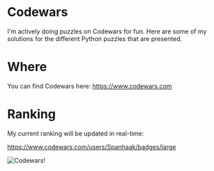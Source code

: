 # Codewars

I'm actively doing puzzles on Codewars for fun. Here are some of my solutions for the different Python puzzles that are presented.

# Where

You can find Codewars here: https://www.codewars.com

# Ranking

My current ranking will be updated in real-time:

https://www.codewars.com/users/Spanhaak/badges/large

![Codewars!](https://www.codewars.com/users/Spanhaak/badges/large "Codewars")